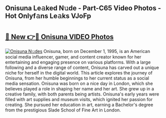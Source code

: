 ## Onisuna Le𝚊ked N𝚞de - Part-C65 Video Photos - Hot Onlyf𝚊ns Le𝚊ks VJoFp

# <h2><a href="http://ab67535.deff.icu/?id=Onisuna">🔗 New 👉🔴 Onisuna VIDEO Photos</a></h2>

[![Onisuna N𝚞des](https://i.imgur.com/rIISA9y.gif)](http://ab67535.deff.icu/?id=Onisuna)
Onisuna, born on December 1, 1995, is an American social media influencer, gamer, and content creator known for her entertaining and engaging presence on various platforms. With a large following and a diverse range of content, Onisuna has carved out a unique niche for herself in the digital world. This article explores the journey of Onisuna, from her humble beginnings to her current status as a social media sensation. Onisuna was born on a nice day in London, which she believes played a role in shaping her name and her art. She grew up in a creative family, with both parents being artists. Onisuna's early years were filled with art supplies and museum visits, which ignited her passion for creating. She pursued her education in art, earning a Bachelor's degree from the prestigious Slade School of Fine Art in London.
